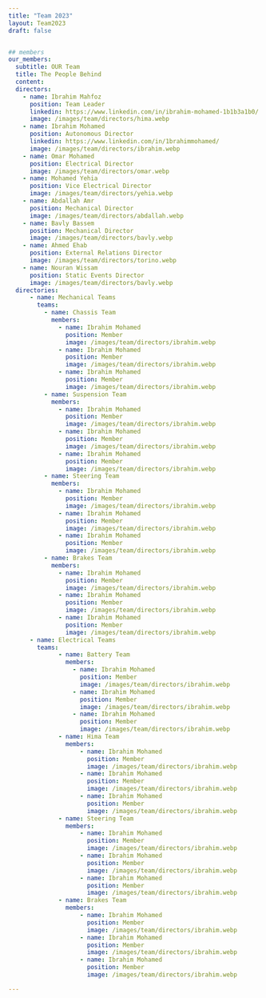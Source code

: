 ```yaml
---
title: "Team 2023"
layout: Team2023
draft: false


## members
our_members:
  subtitle: OUR Team
  title: The People Behind
  content:
  directors:
    - name: Ibrahim Mahfoz
      position: Team Leader
      linkedin: https://www.linkedin.com/in/ibrahim-mohamed-1b1b3a1b0/
      image: /images/team/directors/hima.webp
    - name: Ibrahim Mohamed
      position: Autonomous Director
      linkedin: https://www.linkedin.com/in/1brahimmohamed/
      image: /images/team/directors/ibrahim.webp
    - name: Omar Mohamed
      position: Electrical Director
      image: /images/team/directors/omar.webp
    - name: Mohamed Yehia 
      position: Vice Electrical Director
      image: /images/team/directors/yehia.webp
    - name: Abdallah Amr
      position: Mechanical Director
      image: /images/team/directors/abdallah.webp
    - name: Bavly Bassem
      position: Mechanical Director
      image: /images/team/directors/bavly.webp
    - name: Ahmed Ehab
      position: External Relations Director
      image: /images/team/directors/torino.webp
    - name: Nouran Wissam
      position: Static Events Director
      image: /images/team/directors/bavly.webp
  directories:
      - name: Mechanical Teams
        teams:
          - name: Chassis Team
            members:
              - name: Ibrahim Mohamed
                position: Member
                image: /images/team/directors/ibrahim.webp
              - name: Ibrahim Mohamed
                position: Member
                image: /images/team/directors/ibrahim.webp
              - name: Ibrahim Mohamed
                position: Member
                image: /images/team/directors/ibrahim.webp
          - name: Suspension Team
            members:
              - name: Ibrahim Mohamed
                position: Member
                image: /images/team/directors/ibrahim.webp
              - name: Ibrahim Mohamed
                position: Member
                image: /images/team/directors/ibrahim.webp
              - name: Ibrahim Mohamed
                position: Member
                image: /images/team/directors/ibrahim.webp
          - name: Steering Team
            members:
              - name: Ibrahim Mohamed
                position: Member
                image: /images/team/directors/ibrahim.webp
              - name: Ibrahim Mohamed
                position: Member
                image: /images/team/directors/ibrahim.webp
              - name: Ibrahim Mohamed
                position: Member
                image: /images/team/directors/ibrahim.webp
          - name: Brakes Team
            members:
              - name: Ibrahim Mohamed
                position: Member
                image: /images/team/directors/ibrahim.webp
              - name: Ibrahim Mohamed
                position: Member
                image: /images/team/directors/ibrahim.webp
              - name: Ibrahim Mohamed
                position: Member
                image: /images/team/directors/ibrahim.webp
      - name: Electrical Teams
        teams: 
              - name: Battery Team
                members:
                  - name: Ibrahim Mohamed
                    position: Member
                    image: /images/team/directors/ibrahim.webp
                  - name: Ibrahim Mohamed
                    position: Member
                    image: /images/team/directors/ibrahim.webp
                  - name: Ibrahim Mohamed
                    position: Member
                    image: /images/team/directors/ibrahim.webp
              - name: Hima Team
                members:
                    - name: Ibrahim Mohamed
                      position: Member
                      image: /images/team/directors/ibrahim.webp
                    - name: Ibrahim Mohamed
                      position: Member
                      image: /images/team/directors/ibrahim.webp
                    - name: Ibrahim Mohamed
                      position: Member
                      image: /images/team/directors/ibrahim.webp
              - name: Steering Team
                members:
                    - name: Ibrahim Mohamed
                      position: Member
                      image: /images/team/directors/ibrahim.webp
                    - name: Ibrahim Mohamed
                      position: Member
                      image: /images/team/directors/ibrahim.webp
                    - name: Ibrahim Mohamed
                      position: Member
                      image: /images/team/directors/ibrahim.webp
              - name: Brakes Team
                members:
                    - name: Ibrahim Mohamed
                      position: Member
                      image: /images/team/directors/ibrahim.webp
                    - name: Ibrahim Mohamed
                      position: Member
                      image: /images/team/directors/ibrahim.webp
                    - name: Ibrahim Mohamed
                      position: Member
                      image: /images/team/directors/ibrahim.webp

---
```

